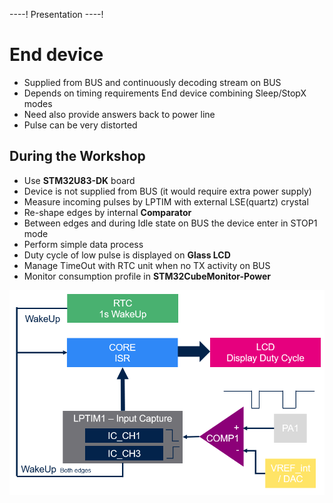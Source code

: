 ----!
Presentation
----!
# End device

- Supplied from BUS and continuously decoding stream on BUS
- Depends on timing requirements End device combining Sleep/StopX modes
- Need also provide answers back to power line
- Pulse can be very distorted
  
## During the Workshop

- Use **STM32U83-DK** board
- Device is not supplied from BUS (it would require extra power supply)
- Measure incoming pulses by LPTIM with external LSE(quartz) crystal
- Re-shape edges by internal **Comparator**
- Between edges and during Idle state on BUS the device enter in STOP1 mode
- Perform simple data process
- Duty cycle of low pulse is displayed on **Glass LCD**
- Manage TimeOut with RTC unit when no TX activity on BUS
- Monitor consumption profile in **STM32CubeMonitor-Power**

![image](./img/EndDevice.png)

